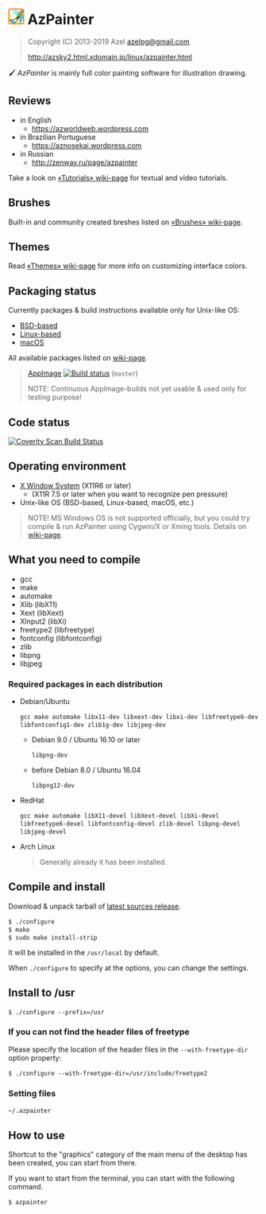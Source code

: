 # ![🖌](data/icon.png) AzPainter

> Copyright (C) 2013-2019 Azel <azelpg@gmail.com>
>
> http://azsky2.html.xdomain.jp/linux/azpainter.html

🖌 *AzPainter* is mainly full color painting software for illustration drawing.

## Reviews

* in English
  * https://azworldweb.wordpress.com
* in Brazilian Portuguese
  * https://aznosekai.wordpress.com
* in Russian
  * http://zenway.ru/page/azpainter

Take a look on [«Tutorials» wiki-page](https://github.com/Symbian9/azpainter/wiki/Tutorials) for textual and video tutorials.

## Brushes

Built-in and community created breshes listed on [«Brushes» wiki-page](https://github.com/Symbian9/azpainter/wiki/Brushes).

## Themes

Read [«Themes» wiki-page](https://github.com/Symbian9/azpainter/wiki/Themes) for more info on customizing interface colors.

## Packaging status


Currently packages & build instructions available only for Unix-like OS: 

- [BSD-based](https://github.com/Symbian9/azpainter/wiki/Packaging-status#bsd-based-os)
- [Linux-based](https://github.com/Symbian9/azpainter/wiki/Packaging-status#linux-based-os)
- [macOS](https://github.com/Symbian9/azpainter/wiki/Packaging-status#macos)

All available packages listed on [wiki-page](https://github.com/symbian9/azpainter/wiki/Packaging-status).

> [AppImage](https://github.com/Symbian9/azpainter/releases/tag/continuous) [![Build status](https://travis-ci.org/Symbian9/azpainter.svg?branch=master)](https://travis-ci.org/Symbian9/azpainter) (`master`)
> 
> NOTE: Continuous AppImage-builds not yet usable & used only for testing purpose!

## Code status

[![Coverity Scan Build Status](https://scan.coverity.com/projects/13683/badge.svg)](https://scan.coverity.com/projects/symbian9-azpainter)

## Operating environment

- [X Window System](http://x.org/) (X11R6 or later)
  - (X11R 7.5 or later when you want to recognize pen pressure)
- Unix-like OS (BSD-based, Linux-based, macOS, etc.)

> NOTE! MS Windows OS is not supported officially, but you could try compile & run AzPainter using Cygwin/X or Xming tools. Details on [wiki-page](https://github.com/Symbian9/azpainter/wiki/Packaging-status#windows).

## What you need to compile

- gcc
- make
- automake
- Xlib       (libX11)
- Xext       (libXext)
- XInput2    (libXi)
- freetype2  (libfreetype)
- fontconfig (libfontconfig)
- zlib
- libpng
- libjpeg

### Required packages in each distribution

* Debian/Ubuntu
    ```
    gcc make automake libx11-dev libxext-dev libxi-dev libfreetype6-dev libfontconfig1-dev zlib1g-dev libjpeg-dev
    ```
  * Debian 9.0 / Ubuntu 16.10 or later
    ```
    libpng-dev
    ```
  * before Debian 8.0 / Ubuntu 16.04
    ```
    libpng12-dev
    ```
* RedHat
    ```
    gcc make automake libX11-devel libXext-devel libXi-devel libfreetype6-devel libfontconfig-devel zlib-devel libpng-devel libjpeg-devel
    ```
* Arch Linux
  > Generally already it has been installed.

## Compile and install

Download & unpack tarball of [latest sources release](https:/github.com/symbian9/azpainter/releases/latest).

```
$ ./configure
$ make
$ sudo make install-strip
```

It will be installed in the `/usr/local` by default.

When `./configure` to specify at the options, you can change the settings.

## Install to /usr

```
$ ./configure --prefix=/usr
```

### If you can not find the header files of freetype

Please specify the location of the header files in the `--with-freetype-dir` option property:

```
$ ./configure --with-freetype-dir=/usr/include/freetype2
```

### Setting files

```
~/.azpainter
```

## How to use

Shortcut to the "graphics" category of the main menu of the desktop
has been created, you can start from there.

If you want to start from the terminal, you can start with the following command.

```
$ azpainter
```
